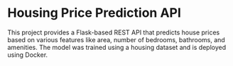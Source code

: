 # Housing Price Prediction API
This project provides a Flask-based REST API that predicts house prices based on various features like area, number of bedrooms, bathrooms, and amenities. The model was trained using a housing dataset and is deployed using Docker.

